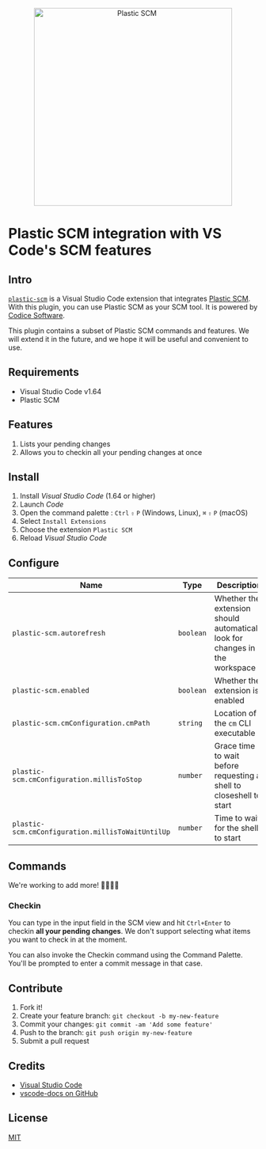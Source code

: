 <p align="center">
  <img src="images/logo-full.png" alt="Plastic SCM" width="400" />
</p>

# Plastic SCM integration with VS Code's SCM features

## Intro

[`plastic-scm`](https://marketplace.visualstudio.com/items?itemName=plastic-scm.plastic-scm)
is a Visual Studio Code extension that integrates [Plastic SCM](https://www.plasticscm.com/).
With this plugin, you can use Plastic SCM as your SCM tool. It is powered by
[Codice Software](https://www.plasticscm.com/).

This plugin contains a subset of Plastic SCM commands and features. We will
extend it in the future, and we hope it will be useful and convenient to use.

## Requirements

* Visual Studio Code v1.64
* Plastic SCM

## Features

1. Lists your pending changes
2. Allows you to checkin all your pending changes at once

## Install

1. Install *Visual Studio Code* (1.64 or higher)
2. Launch *Code*
3. Open the command palette : `Ctrl` `⇧` `P` (Windows, Linux), `⌘` `⇧` `P` (macOS)
4. Select `Install Extensions`
5. Choose the extension `Plastic SCM`
6. Reload *Visual Studio Code*

## Configure

|Name                                             |Type     |Description
|-------------------------------------------------|---------|-----------
|`plastic-scm.autorefresh`                        |`boolean`|Whether the extension should automatically look for changes in the workspace
|`plastic-scm.enabled`                            |`boolean`|Whether the extension is enabled
|`plastic-scm.cmConfiguration.cmPath`             |`string` |Location of the `cm` CLI executable
|`plastic-scm.cmConfiguration.millisToStop`       |`number` |Grace time to wait before requesting a shell to closeshell to start
|`plastic-scm.cmConfiguration.millisToWaitUntilUp`|`number` |Time to wait for the shell to start

## Commands

We're working to add more! 👷‍♀️👨‍🏭

### Checkin

You can type in the input field in the SCM view and hit `Ctrl+Enter` to checkin
**all your pending changes**. We don't support selecting what items you want to
check in at the moment.

You can also invoke the Checkin command using the Command Palette. You'll be
prompted to enter a commit message in that case.

## Contribute

1. Fork it!
2. Create your feature branch: `git checkout -b my-new-feature`
3. Commit your changes: `git commit -am 'Add some feature'`
4. Push to the branch: `git push origin my-new-feature`
5. Submit a pull request

## Credits

* [Visual Studio Code](https://code.visualstudio.com/)
* [vscode-docs on GitHub](https://github.com/Microsoft/vscode-docs)

## License

[MIT](LICENSE.md)
